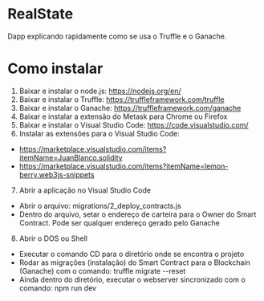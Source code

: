 # RealState

Dapp explicando rapidamente como se usa o Truffle e o Ganache.

# Como instalar

1. Baixar e instalar o node.js: https://nodejs.org/en/
2. Baixar e instalar o Truffle: https://truffleframework.com/truffle
3. Baixar e instalar o Ganache: https://truffleframework.com/ganache
4. Baixar e instalar a extensão do Metask para Chrome ou Firefox
5. Baixar e instalar o Visual Studio Code: https://code.visualstudio.com/
6. Instalar as extensões para o Visual Studio Code: 
  - https://marketplace.visualstudio.com/items?itemName=JuanBlanco.solidity
  - https://marketplace.visualstudio.com/items?itemName=lemon-berry.web3js-snippets

7. Abrir a aplicação no Visual Studio Code
  - Abrir o arquivo: migrations/2_deploy_contracts.js
  - Dentro do arquivo, setar o endereço de carteira para o Owner do Smart Contract. Pode ser qualquer endereço gerado pelo Ganache

8. Abrir o DOS ou Shell
  - Executar o comando CD para o diretório onde se encontra o projeto
  - Rodar as migrações (instalação) do Smart Contract para o Blockchain (Ganache) com o comando: truffle migrate --reset
  - Ainda dentro do diretório, executar o webserver sincronizado com o comando: npm run dev
  

